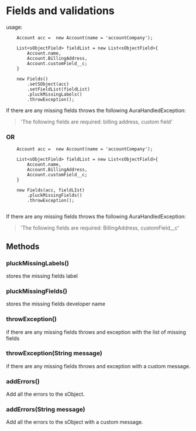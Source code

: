 # Fields and validations
usage:
```
    Account acc =  new Account(name = 'accountCompany');

    List<sObjectField> fieldList = new List<sObjectField>{
        Account.name, 
        Account.BillingAddress, 
        Account.customField__c;
    }

    new Fields()
        .setSObject(acc)
        .setFieldList(fieldList)
        .pluckMissingLabels()
        .throwException();
```
If there are any missing fields throws the following AuraHandledException:
> 'The following fields are required: billing address, custom field'
### OR

```
    Account acc =  new Account(name = 'accountCompany');

    List<sObjectField> fieldList = new List<sObjectField>{
        Account.name, 
        Account.BillingAddress, 
        Account.customField__c;
    }

    new Fields(acc, fieldLIst)
        .pluckMissingFields()
        .throwException();
    
```
If there are any missing fields throws the following AuraHandledException:
> 'The following fields are required: BillingAddress, customField__c'


## Methods

### pluckMissingLabels()
stores the missing fields label
### pluckMissingFields()
stores the missing fields developer name
### throwException()
if there are any missing fields throws and exception with the list of missing fields
### throwException(String message)
if there are any missing fields throws and exception with a custom message.
### addErrors()
Add all the errors to the sObject.

### addErrors(String message)
Add all the errors to the sObject with a custom message.
